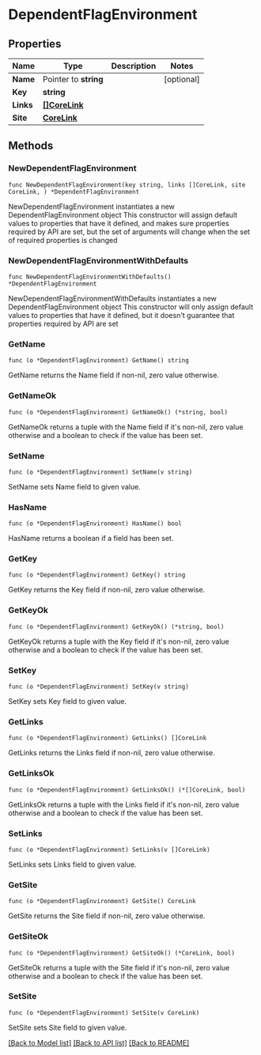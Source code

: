# DependentFlagEnvironment

## Properties

Name | Type | Description | Notes
------------ | ------------- | ------------- | -------------
**Name** | Pointer to **string** |  | [optional] 
**Key** | **string** |  | 
**Links** | [**[]CoreLink**](CoreLink.md) |  | 
**Site** | [**CoreLink**](CoreLink.md) |  | 

## Methods

### NewDependentFlagEnvironment

`func NewDependentFlagEnvironment(key string, links []CoreLink, site CoreLink, ) *DependentFlagEnvironment`

NewDependentFlagEnvironment instantiates a new DependentFlagEnvironment object
This constructor will assign default values to properties that have it defined,
and makes sure properties required by API are set, but the set of arguments
will change when the set of required properties is changed

### NewDependentFlagEnvironmentWithDefaults

`func NewDependentFlagEnvironmentWithDefaults() *DependentFlagEnvironment`

NewDependentFlagEnvironmentWithDefaults instantiates a new DependentFlagEnvironment object
This constructor will only assign default values to properties that have it defined,
but it doesn't guarantee that properties required by API are set

### GetName

`func (o *DependentFlagEnvironment) GetName() string`

GetName returns the Name field if non-nil, zero value otherwise.

### GetNameOk

`func (o *DependentFlagEnvironment) GetNameOk() (*string, bool)`

GetNameOk returns a tuple with the Name field if it's non-nil, zero value otherwise
and a boolean to check if the value has been set.

### SetName

`func (o *DependentFlagEnvironment) SetName(v string)`

SetName sets Name field to given value.

### HasName

`func (o *DependentFlagEnvironment) HasName() bool`

HasName returns a boolean if a field has been set.

### GetKey

`func (o *DependentFlagEnvironment) GetKey() string`

GetKey returns the Key field if non-nil, zero value otherwise.

### GetKeyOk

`func (o *DependentFlagEnvironment) GetKeyOk() (*string, bool)`

GetKeyOk returns a tuple with the Key field if it's non-nil, zero value otherwise
and a boolean to check if the value has been set.

### SetKey

`func (o *DependentFlagEnvironment) SetKey(v string)`

SetKey sets Key field to given value.


### GetLinks

`func (o *DependentFlagEnvironment) GetLinks() []CoreLink`

GetLinks returns the Links field if non-nil, zero value otherwise.

### GetLinksOk

`func (o *DependentFlagEnvironment) GetLinksOk() (*[]CoreLink, bool)`

GetLinksOk returns a tuple with the Links field if it's non-nil, zero value otherwise
and a boolean to check if the value has been set.

### SetLinks

`func (o *DependentFlagEnvironment) SetLinks(v []CoreLink)`

SetLinks sets Links field to given value.


### GetSite

`func (o *DependentFlagEnvironment) GetSite() CoreLink`

GetSite returns the Site field if non-nil, zero value otherwise.

### GetSiteOk

`func (o *DependentFlagEnvironment) GetSiteOk() (*CoreLink, bool)`

GetSiteOk returns a tuple with the Site field if it's non-nil, zero value otherwise
and a boolean to check if the value has been set.

### SetSite

`func (o *DependentFlagEnvironment) SetSite(v CoreLink)`

SetSite sets Site field to given value.



[[Back to Model list]](../README.md#documentation-for-models) [[Back to API list]](../README.md#documentation-for-api-endpoints) [[Back to README]](../README.md)


